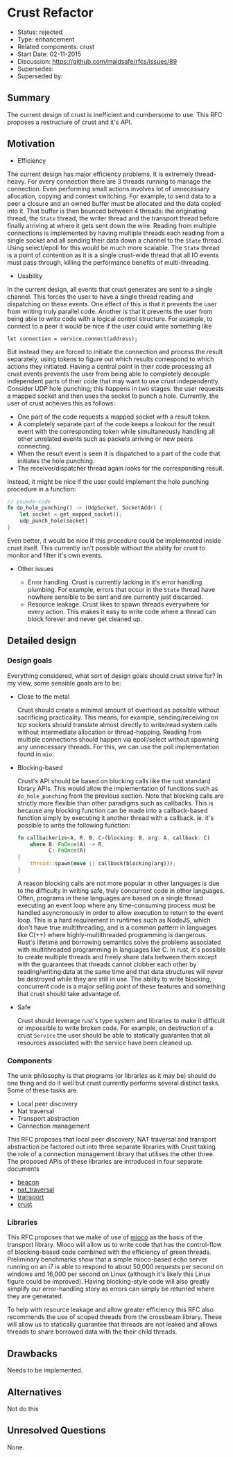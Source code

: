 # Crust Refactor

- Status: rejected
- Type: enhancement
- Related components: crust
- Start Date: 02-11-2015
- Discussion: https://github.com/maidsafe/rfcs/issues/89
- Supersedes:
- Superseded by:

## Summary

The current design of crust is inefficient and cumbersome to use. This RFC
proposes a restructure of crust and it's API.

## Motivation

* Efficiency

The current design has major efficiency problems. It is extremely thread-heavy.
For every connection there are 3 threads running to manage the connection. Even
performing small actions involves lot of unnecessary allocation, copying and
context switching. For example, to send data to a peer a closure and an owned
buffer must be allocated and the data copied into it. That buffer is then
bounced between 4 threads: the originating thread, the `State` thread, the
writer thread and the transport thread before finally arriving at where it gets
sent down the wire. Reading from multiple connections is implemented by having
multiple threads each reading from a single socket and all sending their data
down a channel to the `State` thread. Using select/epoll for this would be much
more scalable. The `State` thread is a point of contention as it is a single
crust-wide thread that all IO events must pass through, killing the performance
benefits of multi-threading.

* Usability

In the current design, all events that crust generates are sent to a single
channel. This forces the user to have a single thread reading and dispatching on
these events. One effect of this is that it prevents the user from writing
truly parallel code. Another is that it prevents the user from being able to
write code with a logical control structure. For example, to connect to a peer
it would be nice if the user could write something like

    let connection = service.connect(address);

But instead they are forced to initiate the connection and process the result
separately, using tokens to figure out which results correspond to which
actions they initiated. Having a central point in their code processing all
crust events prevents the user from being able to completely decouple independent
parts of their code that may want to use crust independently. Consider UDP hole
punching; this happens in two stages: the user requests a mapped socket and
then uses the socket to punch a hole. Currently, the user of crust acheives
this as follows:

  * One part of the code requests a mapped socket with a result token.
  * A completely separate part of the code keeps a lookout for the result
    event with the corresponding token while simultaneously handling all
    other unrelated events such as packets arriving or new peers connecting.
  * When the result event is seen it is dispatched to a part of the code that
    initiates the hole punching.
  * The receiver/dispatcher thread again looks for the corresponding result.

Instead, it might be nice if the user could implement the hole punching
procedure in a function:

```rust
// psuedo-code
fn do_hole_punching() -> (UdpSocket, SocketAddr) {
    let socket = get_mapped_socket();
    udp_punch_hole(socket)
}
```

Even better, it would be nice if this procedure could be implemented inside
crust itself. This currently isn't possible without the ability for crust to
monitor and filter it's own events.

* Other issues

  * Error handling. Crust is currently lacking in it's error handling plumbing.
    For example, errors that occur in the `State` thread have nowhere sensible
    to be sent and are currently just discarded.
  * Resource leakage. Crust likes to spawn threads everywhere for every action.
    This makes it easy to write code where a thread can block forever and never
    get cleaned up.

## Detailed design

### Design goals

Everything considered, what sort of design goals should crust strive for? In my view, some
sensible goals are to be:

* Close to the metal

  Crust should create a minimal amount of overhead as possible without
  sacrificing practicality. This means, for example, sending/receiving on tcp
  sockets should translate almost directly to write/read system calls without
  intermediate allocation or thread-hopping. Reading from multiple connections
  should happen via epoll/select without spawning any unnecessary threads. For
  this, we can use the poll implementation found in `mio`.

* Blocking-based

  Crust's API should be based on blocking calls like the rust standard library
  APIs. This would allow the implementation of functions such as
  `do_hole_punching` from the previous section. Note that blocking
  calls are strictly more flexible than other paradigms such as callbacks. This
  is because any blocking function can be made into a callback-based function
  simply by executing it another thread with a callback. ie. it's possible to
  write the following function:

  ```rust
  fn callbackerize<A, R, B, C>(blocking: B, arg: A, callback: C)
      where B: FnOnce(A) -> R,
            C: FnOnce(R)
  {
      thread::spawn(move || callback(blocking(arg)));
  }
  ```

  A reason blocking calls are not more popular in other languages is due to the
  difficulty in writing safe, truly concurrent code in other languages. Often,
  programs in these languages are based on a single thread executing an event
  loop where any time-consuming process must be handled asyncronously in order
  to allow execution to return to the event loop. This is a hard requirement in
  runtimes such as NodeJS, which don't have true multithreading, and is a
  common pattern in languages like C(++) where highly-multithreaded programming
  is dangerous. Rust's lifetime and borrowing semantics solve the problems
  associated with multithreaded programming in languages like C. In rust, it's
  possible to create multiple threads and freely share data between them except
  with the guarantees that threads cannot clobber each other by reading/writing
  data at the same time and that data structures will never be destroyed while
  they are still in use. The ability to write blocking, concurrent code is a
  major selling point of these features and something that crust should take
  advantage of.

* Safe

  Crust should leverage rust's type system and libraries to make it difficult
  or impossible to write broken code. For example, on destruction of a crust
  `Service` the user should be able to statically guarantee that all resources
  associated with the service have been cleaned up.

### Components

The unix philosophy is that programs (or libraries as it may be) should do one
thing and do it well but crust currently performs several distinct tasks. Some
of these tasks are

* Local peer discovery
* Nat traversal
* Transport abstraction
* Connection management

This RFC proposes that local peer discovery, NAT traversal and transport
abstraction be factored out into three separate libraries with Crust taking the
role of a connection management library that utilises the other three. The
proposed APIs of these libraries are introduced in four separate documents

* [beacon](beacon-library.md)
* [nat_traversal](nat-traversal-library.md)
* [transport](transport-library.md)
* [crust](crust-library.md)

### Libraries

This RFC proposes that we make of use of [mioco](https://github.com/dpc/mioco)
as the basis of the transport library. Mioco will allow us to write code that
has the control-flow of blocking-based code combined with the efficiency of
green threads. Preliminary benchmarks show that a simple mioco-based echo
server running on an i7 is able to respond to about 50,000 requests per second
on windows and 16,000 per second on Linux (although it's likely this Linux
figure could be improved). Having blocking-style code will also greatly
simplify our error-handling story as errors can simply be returned where they
are generated.

To help with resource leakage and allow greater efficiency this RFC also
recommends the use of scoped threads from the crossbeam library. These will
allow us to statically guarantee that threads are not leaked and allows threads
to share borrowed data with the their child threads.

## Drawbacks

Needs to be implemented.

## Alternatives

Not do this

## Unresolved Questions

None.
